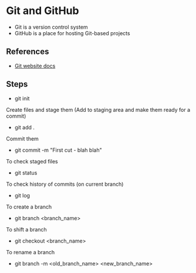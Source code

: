 # Git and GitHub
- Git is a version control system
- GitHub is a place for hosting Git-based projects

## References
- [Git website docs](https://git-scm.com/doc)

## Steps
- git init

Create files and stage them (Add to staging area and make them ready for a commit)
- git add .

Commit them
- git commit -m "First cut - blah blah"

To check staged files
- git status

To check history of commits (on current branch)
- git log 

To create a branch
- git branch <branch_name>

To shift a branch
- git checkout <branch_name>

To rename a branch
- git branch -m <old_branch_name> <new_branch_name>